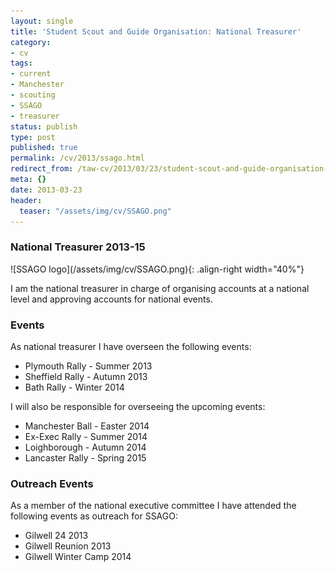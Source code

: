 ```yaml
---
layout: single
title: 'Student Scout and Guide Organisation: National Treasurer'
category:
- cv
tags:
- current
- Manchester
- scouting
- SSAGO
- treasurer
status: publish
type: post
published: true
permalink: /cv/2013/ssago.html
redirect_from: /taw-cv/2013/03/23/student-scout-and-guide-organisation-ssago
meta: {}
date: 2013-03-23
header:
  teaser: "/assets/img/cv/SSAGO.png"
---
```

<h3>National Treasurer 2013-15</h3>
![SSAGO logo](/assets/img/cv/SSAGO.png){: .align-right width="40%"}
<p>I am the national treasurer in charge of organising accounts at a national level and approving accounts for national events.</p>
<h3>Events</h3>
<p>As national treasurer I have overseen the following events:</p>
<ul>
  <li>Plymouth Rally - Summer 2013</li>
  <li>Sheffield Rally - Autumn 2013</li>
  <li>Bath Rally - Winter 2014</li>
</ul>
<p>I will also be responsible for overseeing the upcoming events:</p>
<ul>
  <li>Manchester Ball - Easter 2014</li>
  <li>Ex-Exec Rally - Summer 2014</li>
  <li>Loighborough - Autumn 2014</li>
  <li>Lancaster Rally - Spring 2015</li>
</ul>
<h3>Outreach Events</h3>
<p>As a member of the national executive committee I have attended the following events as outreach for SSAGO:</p>
<ul>
  <li>Gilwell 24 2013</li>
  <li>Gilwell Reunion 2013</li>
  <li>Gilwell Winter Camp 2014</li>
</ul>